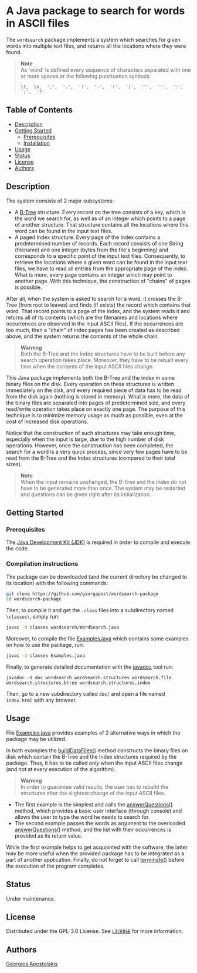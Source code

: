 # A Java package to search for words in ASCII files

The `wordsearch` package implements a system which searches for given words into multiple text files,
and returns all the locations where they were found.

> **Note**  
> As 'word' is defined every sequence of characters separated with one or more spaces or the following punctuation symbols:
> ```
> \t,  \n,  ',',  '.',  '!',  '-',  '(',  ')',  '"',  ''',  ':',  ';',  '?'
> ```

## Table of Contents

- [Description](#description)
- [Getting Started](#getting-started)
    - [Prerequisites](#prerequisites)
    - [Installation](#compilation-instructions)
- [Usage](#usage)
- [Status](#status)
- [License](#license)
- [Authors](#authors)

## Description

The system consists of 2 major subsystems:
- A [B-Tree](https://en.wikipedia.org/wiki/B-tree) structure. Every record on the tree consists of a key,
which is the word we search for, as well as of an integer which points to a page of another structure.
That structure contains all the locations where this word can be found in the input text files.
- A paged Index structure. Every page of the Index contains a predetermined number of records. Each record consists
of one String (filename) and one integer (bytes from the file's beginning) and corresponds to a specific point
of the input text files. Consequently, to retrieve the locations where a given word can be found in the input text files,
we have to read all entries from the appropriate page of the index. What is more, every page contains an integer which
may point to another page. With this technique, the construction of "chains" of pages is possible.

After all, when the system is asked to search for a word, it crosses the B-Tree (from root to leaves) and finds (if exists)
the record which contains that word. That record points to a page of the index, and the system reads it and returns all of
its contents (which are the filenames and locations where occurrences are observed in the input ASCII files).
If the occurrences are too much, then a "chain" of index pages has been created as described above,
and the system returns the contents of the whole chain.

> **Warning**  
> Both the B-Tree and the Index structures have to be built before any search operation takes place.
Moreover, they have to be rebuilt every time when the contents of the input ASCII files change.

This Java package implements both the B-Tree and the index in some binary files on the disk.
Every operation on these structures is written immediately on the disk, and every required piece of data
has to be read from the disk again (nothing is stored in memory).
What is more, the data of the binary files are separated into pages of predetermined size, and every read/write
operation takes place on exactly one page. The purpose of this technique is to minimize memory usage as much as
possible, even at the cost of increased disk operations.

Notice that the construction of such structures may take enough time, especially when the input is large, due
to the high number of disk operations. However, once the construction has been completed, the search for a word
is a very quick process, since very few pages have to be read from the B-Tree and the Index structures (compared
to their total sizes).

> **Note**  
> When the input remains unchanged, the B-Tree and the Index do not have to be generated more than once.
The system may be restarted and questions can be given right after its initialization.

## Getting Started

### Prerequisites

The [Java Development Kit (JDK)](https://www.oracle.com/java/technologies/downloads/) is required in order to compile and execute the code.

### Compilation instructions

The package can be downloaded (and the current directory be changed to its location) with the following commands:

```bash
git clone https://github.com/giorgapost/wordsearch-package
cd wordsearch-package
```

Then, to compile it and get the `.class` files into a subdirectory named `\classes\`, simply run:
```bash
javac -d classes wordsearch/WordSearch.java
```

Moreover, to compile the file [Examples.java](Examples.java) which contains some examples on how to use the package, run:
```bash
javac -d classes Examples.java
```

Finally, to generate detailed documentation with the [javadoc](https://docs.oracle.com/javase/8/docs/technotes/tools/windows/javadoc.html) tool run:
```
javadoc -d doc wordsearch wordsearch.structures wordsearch.file wordsearch.structures.btree wordsearch.structures.index
```
Then, go to a new subdirectory called `doc/` and open a file named `index.html` with any browser.

## Usage

File [Examples.java](Examples.java) provides examples of 2 alternative ways in which the package may be utilized. 

In both examples the
[buildDataFiles()](https://github.com/giorgapost/wordsearch-package/blob/d6124c653c18e11111da905ff3d5022bbbfe89b0/wordsearch/WordSearch.java#L155)
method constructs the binary files on disk which contain the B-Tree and the Index structures required by the package.
Thus, it has to be called *only* when the input ASCII files change (and not at every execution of the algorithm). 

> **Warning**  
> In order to guarantee valid results, the user has to rebuild the structures after the slightest change of the input ASCII files.

- The first example is the simplest and calls the
[answerQuestions()](https://github.com/giorgapost/wordsearch-package/blob/d6124c653c18e11111da905ff3d5022bbbfe89b0/wordsearch/WordSearch.java#L78)
method, which provides a basic user interface (through console) and allows the user to type the word he needs to search for. 
- The second example passes the words as argument to the overloaded
[answerQuestions()](https://github.com/giorgapost/wordsearch-package/blob/d6124c653c18e11111da905ff3d5022bbbfe89b0/wordsearch/WordSearch.java#L122)
method, and the list with their occurrences is provided as its return value. 

While the first example helps to get acquainted with the software, the latter may be more useful when the provided
package has to be integrated as a part of another application. Finally, do not forget to call 
[terminate()](https://github.com/giorgapost/wordsearch-package/blob/d6124c653c18e11111da905ff3d5022bbbfe89b0/wordsearch/WordSearch.java#L228)
before the execution of the program completes.

## Status

Under maintenance.

## License

Distributed under the GPL-3.0 License. See [`LICENSE`](LICENSE) for more information.

## Authors

[Georgios Apostolakis](https://www.linkedin.com/in/giorgapost)

